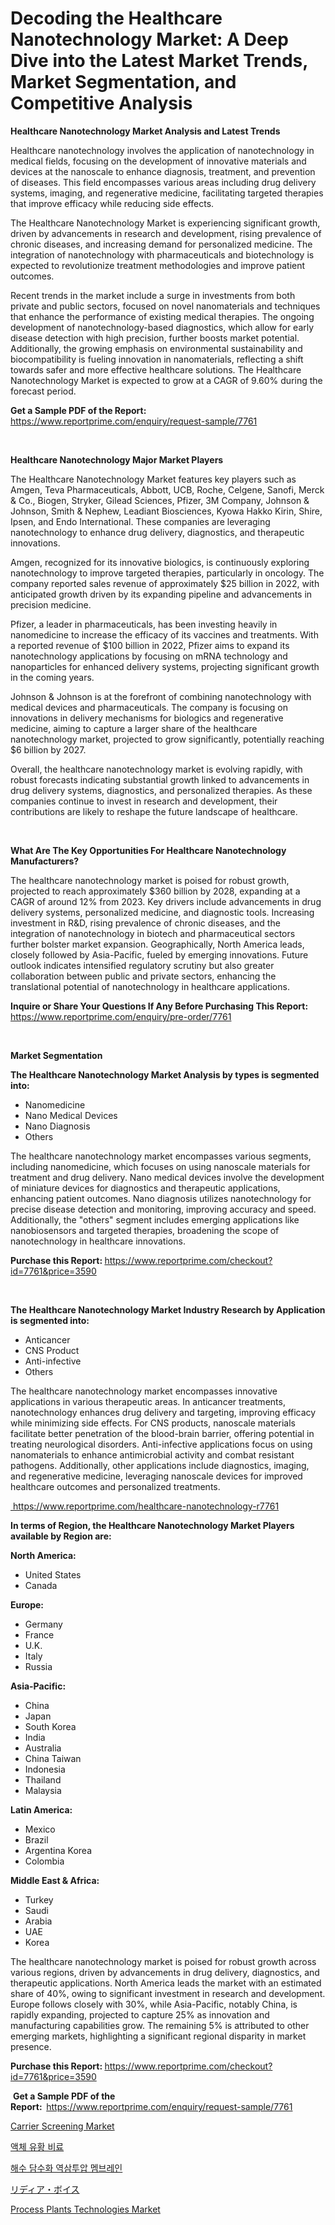 <p><h1>Decoding the Healthcare Nanotechnology Market: A Deep Dive into the Latest Market Trends, Market Segmentation, and Competitive Analysis</h1></p><p><strong>Healthcare Nanotechnology Market Analysis and Latest Trends</strong></p>
<p><p>Healthcare nanotechnology involves the application of nanotechnology in medical fields, focusing on the development of innovative materials and devices at the nanoscale to enhance diagnosis, treatment, and prevention of diseases. This field encompasses various areas including drug delivery systems, imaging, and regenerative medicine, facilitating targeted therapies that improve efficacy while reducing side effects.</p><p>The Healthcare Nanotechnology Market is experiencing significant growth, driven by advancements in research and development, rising prevalence of chronic diseases, and increasing demand for personalized medicine. The integration of nanotechnology with pharmaceuticals and biotechnology is expected to revolutionize treatment methodologies and improve patient outcomes.</p><p>Recent trends in the market include a surge in investments from both private and public sectors, focused on novel nanomaterials and techniques that enhance the performance of existing medical therapies. The ongoing development of nanotechnology-based diagnostics, which allow for early disease detection with high precision, further boosts market potential. Additionally, the growing emphasis on environmental sustainability and biocompatibility is fueling innovation in nanomaterials, reflecting a shift towards safer and more effective healthcare solutions. The Healthcare Nanotechnology Market is expected to grow at a CAGR of 9.60% during the forecast period.</p></p>
<p><strong>Get a Sample PDF of the Report:&nbsp;</strong> <a href="https://www.reportprime.com/enquiry/request-sample/7761">https://www.reportprime.com/enquiry/request-sample/7761</a></p>
<p>&nbsp;</p>
<p><strong>Healthcare Nanotechnology Major Market Players</strong></p>
<p><p>The Healthcare Nanotechnology Market features key players such as Amgen, Teva Pharmaceuticals, Abbott, UCB, Roche, Celgene, Sanofi, Merck & Co., Biogen, Stryker, Gilead Sciences, Pfizer, 3M Company, Johnson & Johnson, Smith & Nephew, Leadiant Biosciences, Kyowa Hakko Kirin, Shire, Ipsen, and Endo International. These companies are leveraging nanotechnology to enhance drug delivery, diagnostics, and therapeutic innovations.</p><p>Amgen, recognized for its innovative biologics, is continuously exploring nanotechnology to improve targeted therapies, particularly in oncology. The company reported sales revenue of approximately $25 billion in 2022, with anticipated growth driven by its expanding pipeline and advancements in precision medicine.</p><p>Pfizer, a leader in pharmaceuticals, has been investing heavily in nanomedicine to increase the efficacy of its vaccines and treatments. With a reported revenue of $100 billion in 2022, Pfizer aims to expand its nanotechnology applications by focusing on mRNA technology and nanoparticles for enhanced delivery systems, projecting significant growth in the coming years.</p><p>Johnson & Johnson is at the forefront of combining nanotechnology with medical devices and pharmaceuticals. The company is focusing on innovations in delivery mechanisms for biologics and regenerative medicine, aiming to capture a larger share of the healthcare nanotechnology market, projected to grow significantly, potentially reaching $6 billion by 2027.</p><p>Overall, the healthcare nanotechnology market is evolving rapidly, with robust forecasts indicating substantial growth linked to advancements in drug delivery systems, diagnostics, and personalized therapies. As these companies continue to invest in research and development, their contributions are likely to reshape the future landscape of healthcare.</p></p>
<p>&nbsp;</p>
<p><strong>What Are The Key Opportunities For Healthcare Nanotechnology Manufacturers?</strong></p>
<p><p>The healthcare nanotechnology market is poised for robust growth, projected to reach approximately $360 billion by 2028, expanding at a CAGR of around 12% from 2023. Key drivers include advancements in drug delivery systems, personalized medicine, and diagnostic tools. Increasing investment in R&D, rising prevalence of chronic diseases, and the integration of nanotechnology in biotech and pharmaceutical sectors further bolster market expansion. Geographically, North America leads, closely followed by Asia-Pacific, fueled by emerging innovations. Future outlook indicates intensified regulatory scrutiny but also greater collaboration between public and private sectors, enhancing the translational potential of nanotechnology in healthcare applications.</p></p>
<p><strong>Inquire or Share Your Questions If Any Before Purchasing This Report:</strong> <a href="https://www.reportprime.com/enquiry/pre-order/7761">https://www.reportprime.com/enquiry/pre-order/7761</a></p>
<p>&nbsp;</p>
<p><strong>Market Segmentation</strong></p>
<p><strong>The Healthcare Nanotechnology Market Analysis by types is segmented into:</strong></p>
<p><ul><li>Nanomedicine</li><li>Nano Medical Devices</li><li>Nano Diagnosis</li><li>Others</li></ul></p>
<p><p>The healthcare nanotechnology market encompasses various segments, including nanomedicine, which focuses on using nanoscale materials for treatment and drug delivery. Nano medical devices involve the development of miniature devices for diagnostics and therapeutic applications, enhancing patient outcomes. Nano diagnosis utilizes nanotechnology for precise disease detection and monitoring, improving accuracy and speed. Additionally, the "others" segment includes emerging applications like nanobiosensors and targeted therapies, broadening the scope of nanotechnology in healthcare innovations.</p></p>
<p><strong>Purchase this Report:&nbsp;</strong><a href="https://www.reportprime.com/checkout?id=7761&price=3590">https://www.reportprime.com/checkout?id=7761&price=3590</a></p>
<p>&nbsp;</p>
<p><strong>The Healthcare Nanotechnology Market Industry Research by Application is segmented into:</strong></p>
<p><ul><li>Anticancer</li><li>CNS Product</li><li>Anti-infective</li><li>Others</li></ul></p>
<p><p>The healthcare nanotechnology market encompasses innovative applications in various therapeutic areas. In anticancer treatments, nanotechnology enhances drug delivery and targeting, improving efficacy while minimizing side effects. For CNS products, nanoscale materials facilitate better penetration of the blood-brain barrier, offering potential in treating neurological disorders. Anti-infective applications focus on using nanomaterials to enhance antimicrobial activity and combat resistant pathogens. Additionally, other applications include diagnostics, imaging, and regenerative medicine, leveraging nanoscale devices for improved healthcare outcomes and personalized treatments.</p></p>
<p><a href="https://www.reportprime.com/healthcare-nanotechnology-r7761">&nbsp;https://www.reportprime.com/healthcare-nanotechnology-r7761</a></p>
<p><strong>In terms of Region, the Healthcare Nanotechnology Market Players available by Region are:</strong></p>
<p>
    <p> <strong> North America: </strong>
        <ul>
            <li>United States</li>
            <li>Canada</li>
        </ul>
        </p> 
    <p> <strong> Europe: </strong>
        <ul>
            <li>Germany</li>
            <li>France</li>
            <li>U.K.</li>
            <li>Italy</li>
            <li>Russia</li>
        </ul>
        </p> 
    <p> <strong> Asia-Pacific: </strong>
        <ul>
            <li>China</li>
            <li>Japan</li>
            <li>South Korea</li>
            <li>India</li>
            <li>Australia</li>
            <li>China Taiwan</li>
            <li>Indonesia</li>
            <li>Thailand</li>
            <li>Malaysia</li>
        </ul>
        </p> 
    <p> <strong> Latin America: </strong>
        <ul>
            <li>Mexico</li>
            <li>Brazil</li>
            <li>Argentina Korea</li>
            <li>Colombia</li>
        </ul>
        </p> 
    <p> <strong> Middle East & Africa: </strong>
        <ul>
            <li>Turkey</li>
            <li>Saudi</li>
            <li>Arabia</li>
            <li>UAE</li>
            <li>Korea</li>
        </ul>
    </p>
    </p>
<p><p>The healthcare nanotechnology market is poised for robust growth across various regions, driven by advancements in drug delivery, diagnostics, and therapeutic applications. North America leads the market with an estimated share of 40%, owing to significant investment in research and development. Europe follows closely with 30%, while Asia-Pacific, notably China, is rapidly expanding, projected to capture 25% as innovation and manufacturing capabilities grow. The remaining 5% is attributed to other emerging markets, highlighting a significant regional disparity in market presence.</p></p>
<p><strong>Purchase this Report: </strong><a href="https://www.reportprime.com/checkout?id=7761&price=3590">https://www.reportprime.com/checkout?id=7761&price=3590</a></p>
<p>&nbsp;<strong>Get a Sample PDF of the Report:&nbsp;&nbsp;</strong><a href="https://www.reportprime.com/enquiry/request-sample/7761">https://www.reportprime.com/enquiry/request-sample/7761</a></p>
<p><strong></strong></p>
<p><p><a href="https://github.com/MoonZANDRA/Market-Research-Report-List-1/blob/main/carrier-screening-market.md">Carrier Screening Market</a></p><p><a href="https://medium.com/@terina.1/%EC%95%A1%EC%B2%B4-%ED%99%A9-%EB%B9%84%EB%A3%8C-%EC%82%B0%EC%97%85-%EB%B6%80%EB%AC%B8-2024%EB%85%84%EB%B6%80%ED%84%B0-2031%EB%85%84%EA%B9%8C%EC%A7%80%EC%9D%98-%EC%83%88%EB%A1%9C%EC%9A%B4-%EA%B8%B0%EC%88%A0-%EB%B0%8F-%EC%8B%9C%EC%9E%A5-%EC%98%81%ED%96%A5-%EC%98%88%EC%B8%A1-01b17713afe1">액체 유황 비료</a></p><p><a href="https://medium.com/@terrellmend76/%ED%95%B4%EC%88%98-%EB%8B%B4%EC%88%98%ED%99%94-%EC%97%AD%EC%82%BC%ED%88%AC%EB%A7%89-%EC%8B%9C%EC%9E%A5-%EC%A1%B0%EC%82%AC-%EB%B3%B4%EA%B3%A0%EC%84%9C-2031%EB%85%84%EA%B9%8C%EC%A7%80-%EC%97%B0%ED%8F%89%EA%B7%A0-%EC%84%B1%EC%9E%A5%EB%A5%A0-cagr-4-7-%EB%A1%9C-%EC%84%B1%EC%9E%A5%ED%95%98%EB%8A%94-%ED%95%B4%EC%88%98-%EB%8B%B4%EC%88%98%ED%99%94-%EC%97%AD%EC%82%BC%ED%88%AC%EB%A7%89-%EC%8B%9C%EC%9E%A5%EC%9D%98-%EC%8B%9C%EC%9E%A5-%EA%B7%9C%EB%AA%A8-%EB%B0%8F-%EC%88%98%EC%9D%B5-%EB%B6%84%EC%84%9D-%ED%83%90%EC%83%89-543795ce7830">해수 담수화 역삼투압 멤브레인</a></p><p><a href="https://medium.com/@giygjksk10/lydia-voice-market-%E3%81%AF-%E3%82%B3%E3%82%B9%E3%83%88%E7%AE%A1%E7%90%86%E3%81%A8%E5%8A%B9%E7%8E%87%E5%90%91%E4%B8%8A%E3%82%92%E5%84%AA%E5%85%88%E3%81%97%E3%81%BE%E3%81%99-%E3%81%95%E3%82%89%E3%81%AB-%E5%A0%B1%E5%91%8A%E6%9B%B8%E3%81%AF%E5%B8%82%E5%A0%B4%E3%81%AE%E9%9C%80%E8%A6%81%E9%9D%A2%E3%81%A8%E4%BE%9B%E7%B5%A6%E9%9D%A2%E3%81%AE%E4%B8%A1%E6%96%B9%E3%82%92%E3%82%AB%E3%83%90%E3%83%BC%E3%81%97%E3%81%A6%E3%81%84%E3%81%BE%E3%81%99-lydia-voice-%E5%B8%82%E5%A0%B4%E3%81%AF-2024-%E3%81%8B%E3%82%89-8-6-9fcff4033614">リディア・ボイス</a></p><p><a href="https://medium.com/@lamm8276/process-plants-technologies-market-outlook-complete-industry-analysis-2024-to-2031-c8cace07fc46">Process Plants Technologies Market</a></p></p>